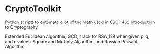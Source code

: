 # CryptoToolkit
Python scripts to automate a lot of the math used in CSCI-462 Introduction to Cryptography

Extended Euclidean Algorithm, GCD, crack for RSA_129 when given p, q, and e values, Square and Multiply Algorithm, and Russian Peasant Algorithm
